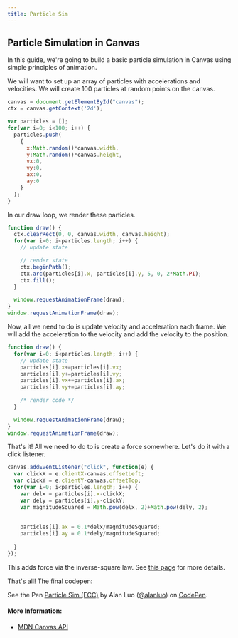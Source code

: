 ```yaml
---
title: Particle Sim
---
```

## Particle Simulation in Canvas

In this guide, we're going to build a basic particle simulation in Canvas using simple principles of animation.

We will want to set up an array of particles with accelerations and velocities. We will create 100 particles at random points on the canvas.

```js
canvas = document.getElementById("canvas");
ctx = canvas.getContext('2d');

var particles = [];
for(var i=0; i<100; i++) {
  particles.push(
    {
      x:Math.random()*canvas.width,
      y:Math.random()*canvas.height,
      vx:0,
      vy:0,
      ax:0,
      ay:0
    }
  );
}
```

In our draw loop, we render these particles.

```js
function draw() {
  ctx.clearRect(0, 0, canvas.width, canvas.height);
  for(var i=0; i<particles.length; i++) {
    // update state

    // render state
    ctx.beginPath();
    ctx.arc(particles[i].x, particles[i].y, 5, 0, 2*Math.PI);
    ctx.fill();
  }

  window.requestAnimationFrame(draw);
}
window.requestAnimationFrame(draw);
```

Now, all we need to do is update velocity and acceleration each frame. We will add the acceleration to the velocity and add the velocity to the position.

```js
function draw() {
  for(var i=0; i<particles.length; i++) {
    // update state
    particles[i].x+=particles[i].vx;
    particles[i].y+=particles[i].vy;
    particles[i].vx+=particles[i].ax;
    particles[i].vy+=particles[i].ay;
  
    /* render code */
  }

  window.requestAnimationFrame(draw);
}
window.requestAnimationFrame(draw);
```

That's it! All we need to do to is create a force somewhere. Let's do it with a click listener.

```js
canvas.addEventListener("click", function(e) {
  var clickX = e.clientX-canvas.offsetLeft;
  var clickY = e.clientY-canvas.offsetTop;
  for(var i=0; i<particles.length; i++) {
    var delx = particles[i].x-clickX;
    var dely = particles[i].y-clickY;
    var magnitudeSquared = Math.pow(delx, 2)+Math.pow(dely, 2);
    
    
    particles[i].ax = 0.1*delx/magnitudeSquared;
    particles[i].ay = 0.1*dely/magnitudeSquared;
    
  }
});
```

This adds force via the inverse-square law. See [this page](#placeholder) for more details.

That's all! The final codepen:

<p data-height="265" data-theme-id="0" data-slug-hash="OjMbpm" data-default-tab="js,result" data-user="alanluo" data-embed-version="2" data-pen-title="Particle Sim (FCC)" class="codepen">See the Pen <a href="https://codepen.io/alanluo/pen/OjMbpm/">Particle Sim (FCC)</a> by Alan Luo (<a href="https://codepen.io/alanluo">@alanluo</a>) on <a href="https://codepen.io">CodePen</a>.</p>
<script async src="https://production-assets.codepen.io/assets/embed/ei.js"></script>

<!-- TODO: make it cooler! -->

#### More Information:

- [MDN Canvas API](https://developer.mozilla.org/en-US/docs/Web/API/Canvas_API)


